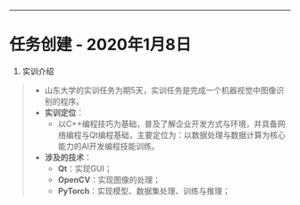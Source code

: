 -----

# 任务创建 - 2020年1月8日

1. 实训介绍
>- 山东大学的实训任务为期5天，实训任务是完成一个机器视觉中图像识别的程序。
>- **实训定位**：
>   - 以C++编程技巧为基础，普及了解企业开发方式与环境，并具备网络编程与Qt编程基础，主要定位为：以数据处理与数据计算为核心能力的AI开发编程技能训练。
>- **涉及的技术**：
>   - **Qt**：实现GUI；
>   - **OpenCV**：实现图像的处理；
>   - **PyTorch**：实现模型、数据集处理、训练与推理；
